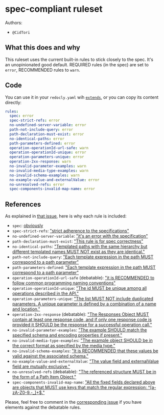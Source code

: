 # spec-compliant ruleset

Authors:
- `@CidTori`
 

## What this does and why

This ruleset uses the current built-in rules to stick closely to the spec.
It's an unopinionated good default.
REQUIRED rules (in the spec) are set to `error`, RECOMMENDED rules to `warn`.

## Code

You can use it in your `redocly.yaml` wih [`extends`](https://redocly.com/docs/cli/configuration/extends/), or you can copy its content directly:

```yaml
rules:
  spec: error
  spec-strict-refs: error
  no-undefined-server-variable: error
  path-not-include-query: error
  path-declaration-must-exist: error
  no-identical-paths: error
  path-parameters-defined: error
  operation-operationId-url-safe: warn
  operation-operationId-unique: error
  operation-parameters-unique: error
  operation-2xx-response: warn
  no-invalid-parameter-examples: warn
  no-invalid-media-type-examples: warn
  no-invalid-schema-examples: warn
  no-example-value-and-externalValue: error
  no-unresolved-refs: error
  spec-components-invalid-map-name: error
```

## References

As explained in [that issue](https://github.com/Redocly/redocly-cli/issues/1331), here is why each rule is included:

- `spec`: [obviously](https://redocly.com/docs/cli/rules/spec/#api-design-principles)
- `spec-strict-refs`: ["strict adherence to the specifications"](https://redocly.com/docs/cli/rules/spec-strict-refs/#api-design-principles)
- `no-undefined-server-variable`: ["it's an error with the specification"](https://redocly.com/docs/cli/rules/no-undefined-server-variable/#api-design-principles)
- `path-declaration-must-exist`: ["This rule is for spec correctness"](https://redocly.com/docs/cli/rules/path-declaration-must-exist/#api-design-principles)
- `no-identical-paths`: ["Templated paths with the same hierarchy but different templated names MUST NOT exist as they are identical."](https://spec.openapis.org/oas/latest.html#patterned-fields)
- `path-not-include-query`: ["Each template expression in the path MUST correspond to a path parameter"](https://spec.openapis.org/oas/latest.html#path-templating)
- `path-parameters-defined`: ["Each template expression in the path MUST correspond to a path parameter"](https://spec.openapis.org/oas/latest.html#path-templating)
- `operation-operationId-url-safe` (debatable): ["it is RECOMMENDED to follow common programming naming conventions"](https://spec.openapis.org/oas/latest.html#fixed-fields-7)
- `operation-operationId-unique`: ["The id MUST be unique among all operations described in the API."](https://spec.openapis.org/oas/latest.html#fixed-fields-7)
- `operation-parameters-unique`: ["The list MUST NOT include duplicated parameters. A unique parameter is defined by a combination of a name and location."](https://spec.openapis.org/oas/latest.html#fixed-fields-7)
- `operation-2xx-response` (debatable): ["The Responses Object MUST contain at least one response code, and if only one response code is provided it SHOULD be the response for a successful operation call."](https://spec.openapis.org/oas/latest.html#responses-object)
- `no-invalid-parameter-examples`: ["The example SHOULD match the specified schema and encoding properties if present."](https://spec.openapis.org/oas/latest.html#fixed-fields-9)
- `no-invalid-media-type-examples`: ["The example object SHOULD be in the correct format as specified by the media type."](https://spec.openapis.org/oas/latest.html#fixed-fields-11)
- `no-invalid-schema-examples`: ["It is RECOMMENDED that these values be valid against the associated schema."](https://datatracker.ietf.org/doc/html/draft-bhutton-json-schema-validation-00#section-9.5)
- `no-example-value-and-externalValue`: ["The value field and externalValue field are mutually exclusive."](https://spec.openapis.org/oas/latest.html#fixed-fields-15)
- `no-unresolved-refs` (debatable): ["The referenced structure MUST be in the form of a Path Item Object."](https://spec.openapis.org/oas/latest.html#fixed-fields-6)
- `spec-components-invalid-map-name`: ["All the fixed fields declared above are objects that MUST use keys that match the regular expression: ^\[a-zA-Z0-9\.\-_\]+$."](https://spec.openapis.org/oas/latest.html#fixed-fields-5)

Please, feel free to comment in the [corresponding issue](https://github.com/Redocly/redocly-cli/issues/1331) if you have elements against the debatable rules.
